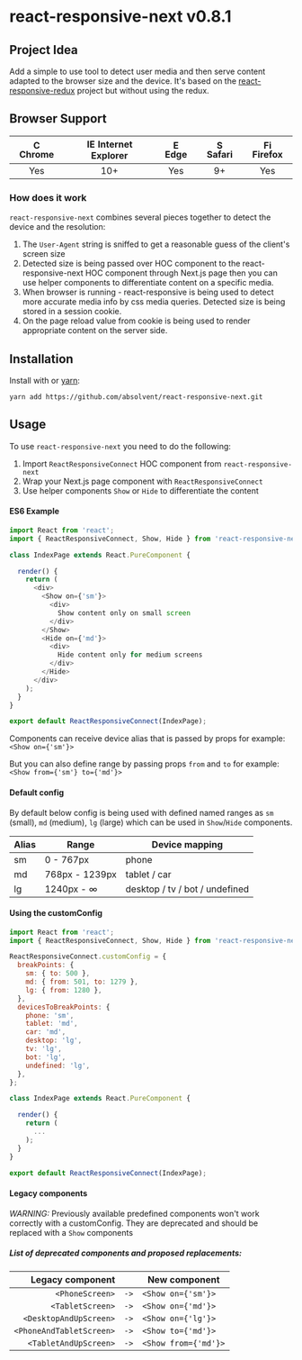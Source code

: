 # react-responsive-next v0.8.1

## Project Idea
Add a simple to use tool to detect user media and then serve content adapted to the browser size and the device.
It's based on the [react-responsive-redux](https://github.com/modosc/react-responsive-redux) project but without using the redux.

## Browser Support
| <img src="https://user-images.githubusercontent.com/1215767/34348387-a2e64588-ea4d-11e7-8267-a43365103afe.png" alt="Chrome" width="16px" height="16px" /> Chrome | <img src="https://user-images.githubusercontent.com/1215767/34348590-250b3ca2-ea4f-11e7-9efb-da953359321f.png" alt="IE" width="16px" height="16px" /> Internet Explorer | <img src="https://user-images.githubusercontent.com/1215767/34348380-93e77ae8-ea4d-11e7-8696-9a989ddbbbf5.png" alt="Edge" width="16px" height="16px" /> Edge | <img src="https://user-images.githubusercontent.com/1215767/34348394-a981f892-ea4d-11e7-9156-d128d58386b9.png" alt="Safari" width="16px" height="16px" /> Safari | <img src="https://user-images.githubusercontent.com/1215767/34348383-9e7ed492-ea4d-11e7-910c-03b39d52f496.png" alt="Firefox" width="16px" height="16px" /> Firefox |
| :---------: | :---------: | :---------: | :---------: | :---------: |
| Yes | 10+ | Yes | 9+ | Yes |


 ### How does it work

`react-responsive-next` combines several pieces together to detect the device and the resolution:
1. The `User-Agent` string is sniffed to get a reasonable guess of the client's screen size
2. Detected size is being passed over HOC component to the react-responsive-next HOC component through Next.js page then you can use helper components to differentiate content on a specific media.
3. When browser is running - react-responsive is being used to detect more accurate media info by css media queries. Detected size is being stored in a session cookie.
4. On the page reload value from cookie is being used to render appropriate content on the server side.


## Installation
Install with or [yarn](https://yarnpkg.com):
```
yarn add https://github.com/absolvent/react-responsive-next.git
```

## Usage
To use `react-responsive-next` you need to do the following:
1. Import `ReactResponsiveConnect` HOC component from `react-responsive-next`
2. Wrap your Next.js page component with `ReactResponsiveConnect`
3. Use helper components `Show` or `Hide` to differentiate the content

#### ES6 Example
```javascript
import React from 'react';
import { ReactResponsiveConnect, Show, Hide } from 'react-responsive-next';

class IndexPage extends React.PureComponent {

  render() {
    return (
      <div>
        <Show on={'sm'}>
          <div>
            Show content only on small screen
          </div>
        </Show>
        <Hide on={'md'}>
          <div>
            Hide content only for medium screens
          </div>
        </Hide>
      </div>
    );
  }
}

export default ReactResponsiveConnect(IndexPage);
```
Components can receive device alias that is passed by props for example:
`<Show on={'sm'}>`

But you can also define range  by passing props `from` and  `to` for example:
`<Show from={'sm'} to={'md'}>`

#### Default config
By default below config is being used with defined named ranges as `sm` (small), 
`md` (medium), `lg` (large) which can be used in `Show`/`Hide` components.

|Alias|Range|Device mapping
|-|-|-|
|sm|0 - 767px|phone|
|md|768px - 1239px|tablet / car|
|lg|1240px - ∞|desktop / tv / bot / undefined|

#### Using the customConfig
```javascript
import React from 'react';
import { ReactResponsiveConnect, Show, Hide } from 'react-responsive-next';

ReactResponsiveConnect.customConfig = {
  breakPoints: {
    sm: { to: 500 },
    md: { from: 501, to: 1279 },
    lg: { from: 1280 },
  },
  devicesToBreakPoints: {
    phone: 'sm',
    tablet: 'md',
    car: 'md',
    desktop: 'lg',
    tv: 'lg',
    bot: 'lg',
    undefined: 'lg',
  },
};

class IndexPage extends React.PureComponent {

  render() {
    return (
      ...
    );
  }
}

export default ReactResponsiveConnect(IndexPage);
```

#### Legacy components
*WARNING:* Previously available predefined components won't work correctly with a customConfig. They are deprecated and should be replaced with a `Show` components 

##### List of deprecated components and proposed replacements:
| Legacy component        |      | New component
| ----------------:       | ---- | -------------------
| `<PhoneScreen>`         | `->` | `<Show on={'sm'}>`   
| `<TabletScreen>`        | `->` | `<Show on={'md'}>`   
| `<DesktopAndUpScreen>`  | `->` | `<Show on={'lg'}>`
| `<PhoneAndTabletScreen>`| `->` | `<Show to={'md'}>`
| `<TabletAndUpScreen>`   | `->` | `<Show from={'md'}>`
